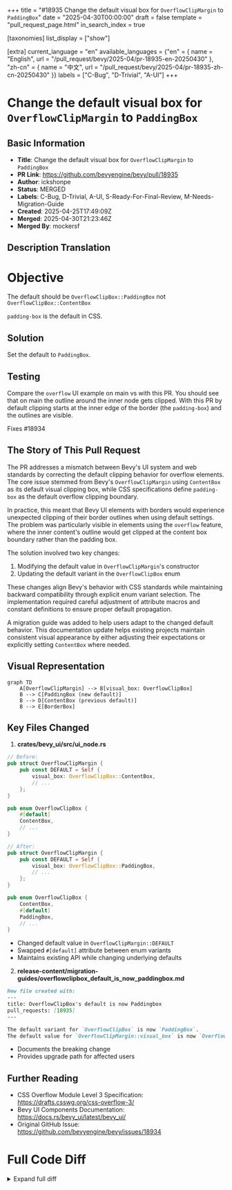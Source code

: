 +++
title = "#18935 Change the default visual box for `OverflowClipMargin` to `PaddingBox`"
date = "2025-04-30T00:00:00"
draft = false
template = "pull_request_page.html"
in_search_index = true

[taxonomies]
list_display = ["show"]

[extra]
current_language = "en"
available_languages = {"en" = { name = "English", url = "/pull_request/bevy/2025-04/pr-18935-en-20250430" }, "zh-cn" = { name = "中文", url = "/pull_request/bevy/2025-04/pr-18935-zh-cn-20250430" }}
labels = ["C-Bug", "D-Trivial", "A-UI"]
+++

# Change the default visual box for `OverflowClipMargin` to `PaddingBox`

## Basic Information
- **Title**: Change the default visual box for `OverflowClipMargin` to `PaddingBox`
- **PR Link**: https://github.com/bevyengine/bevy/pull/18935
- **Author**: ickshonpe
- **Status**: MERGED
- **Labels**: C-Bug, D-Trivial, A-UI, S-Ready-For-Final-Review, M-Needs-Migration-Guide
- **Created**: 2025-04-25T17:49:09Z
- **Merged**: 2025-04-30T21:23:46Z
- **Merged By**: mockersf

## Description Translation
# Objective

The default should be `OverflowClipBox::PaddingBox` not `OverflowClipBox::ContentBox`

`padding-box` is the default in CSS. 

## Solution

Set the default to `PaddingBox`.

## Testing

Compare the `overflow` UI example on main vs with this PR. You should see that on main the outline around the inner node gets clipped. With this PR by default clipping starts at the inner edge of the border (the `padding-box`) and the outlines are visible.

Fixes #18934

## The Story of This Pull Request

The PR addresses a mismatch between Bevy's UI system and web standards by correcting the default clipping behavior for overflow elements. The core issue stemmed from Bevy's `OverflowClipMargin` using `ContentBox` as its default visual clipping box, while CSS specifications define `padding-box` as the default overflow clipping boundary.

In practice, this meant that Bevy UI elements with borders would experience unexpected clipping of their border outlines when using default settings. The problem was particularly visible in elements using the `overflow` feature, where the inner content's outline would get clipped at the content box boundary rather than the padding box.

The solution involved two key changes:
1. Modifying the default value in `OverflowClipMargin`'s constructor
2. Updating the default variant in the `OverflowClipBox` enum

These changes align Bevy's behavior with CSS standards while maintaining backward compatibility through explicit enum variant selection. The implementation required careful adjustment of attribute macros and constant definitions to ensure proper default propagation.

A migration guide was added to help users adapt to the changed default behavior. This documentation update helps existing projects maintain consistent visual appearance by either adjusting their expectations or explicitly setting `ContentBox` where needed.

## Visual Representation

```mermaid
graph TD
    A[OverflowClipMargin] --> B[visual_box: OverflowClipBox]
    B --> C[PaddingBox (new default)]
    B --> D[ContentBox (previous default)]
    B --> E[BorderBox]
```

## Key Files Changed

1. **crates/bevy_ui/src/ui_node.rs**
```rust
// Before:
pub struct OverflowClipMargin {
    pub const DEFAULT = Self {
        visual_box: OverflowClipBox::ContentBox,
        // ...
    };
}

pub enum OverflowClipBox {
    #[default]
    ContentBox,
    // ...
}

// After:
pub struct OverflowClipMargin {
    pub const DEFAULT = Self {
        visual_box: OverflowClipBox::PaddingBox,
        // ...
    };
}

pub enum OverflowClipBox {
    ContentBox,
    #[default]
    PaddingBox,
    // ...
}
```
- Changed default value in `OverflowClipMargin::DEFAULT`
- Swapped `#[default]` attribute between enum variants
- Maintains existing API while changing underlying defaults

2. **release-content/migration-guides/overflowclipbox_default_is_now_paddingbox.md**
```markdown
New file created with:
---
title: OverflowClipBox's default is now Paddingbox
pull_requests: [18935]
---

The default variant for `OverflowClipBox` is now `PaddingBox`.
The default value for `OverflowClipMargin::visual_box` is now `OverflowClipBox::PaddingBox`.
```
- Documents the breaking change
- Provides upgrade path for affected users

## Further Reading

- CSS Overflow Module Level 3 Specification: https://drafts.csswg.org/css-overflow-3/
- Bevy UI Components Documentation: https://docs.rs/bevy_ui/latest/bevy_ui/
- Original GitHub Issue: https://github.com/bevyengine/bevy/issues/18934

# Full Code Diff
<details>
<summary>Expand full diff</summary>

```diff
diff --git a/crates/bevy_ui/src/ui_node.rs b/crates/bevy_ui/src/ui_node.rs
index 2486296bac3e2..55ce3eb6a2274 100644
--- a/crates/bevy_ui/src/ui_node.rs
+++ b/crates/bevy_ui/src/ui_node.rs
@@ -1178,7 +1178,7 @@ pub struct OverflowClipMargin {
 
 impl OverflowClipMargin {
     pub const DEFAULT: Self = Self {
-        visual_box: OverflowClipBox::ContentBox,
+        visual_box: OverflowClipBox::PaddingBox,
         margin: 0.,
     };
 
@@ -1224,9 +1224,9 @@ impl OverflowClipMargin {
 )]
 pub enum OverflowClipBox {
     /// Clip any content that overflows outside the content box
-    #[default]
     ContentBox,
     /// Clip any content that overflows outside the padding box
+    #[default]
     PaddingBox,
     /// Clip any content that overflows outside the border box
     BorderBox,
diff --git a/release-content/migration-guides/overflowclipbox_default_is_now_paddingbox.md b/release-content/migration-guides/overflowclipbox_default_is_now_paddingbox.md
new file mode 100644
index 0000000000000..a733f7f775a30
--- /dev/null
+++ b/release-content/migration-guides/overflowclipbox_default_is_now_paddingbox.md
@@ -0,0 +1,7 @@
+---
+title: OverflowClipBox's default is now Paddingbox
+pull_requests: [18935]
+---
+
+The default variant for `OverflowClipBox` is now `PaddingBox`.
+The default value for `OverflowClipMargin::visual_box` is now `OverflowClipBox::PaddingBox`.
```
</details>